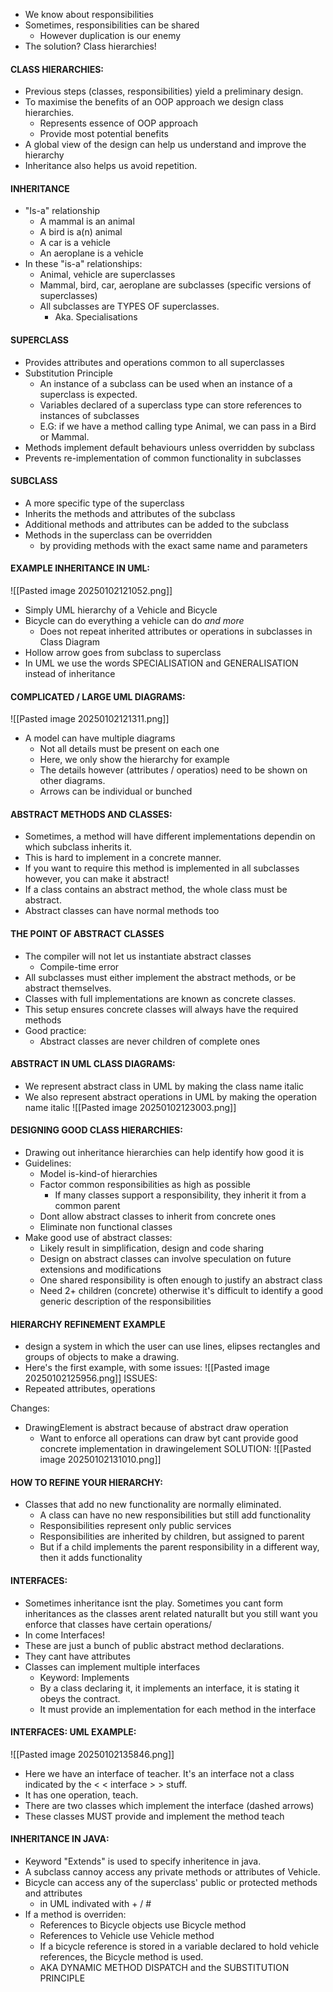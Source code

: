- We know about responsibilities
- Sometimes, responsibilities can be shared
	- However duplication is our enemy
- The solution? Class hierarchies! 

#### CLASS HIERARCHIES:
- Previous steps (classes, responsibilities) yield a preliminary design.
- To maximise the benefits of an OOP approach we design class hierarchies.
	- Represents essence of OOP approach
	- Provide most potential benefits
- A global view of the design can help us understand and improve the hierarchy
- Inheritance also helps us avoid repetition.

#### INHERITANCE
- "Is-a" relationship
	- A mammal is an animal
	- A bird is a(n) animal
	- A car is a vehicle
	- An aeroplane is a vehicle
- In these "is-a" relationships:
	- Animal, vehicle are superclasses
	- Mammal, bird, car, aeroplane are subclasses (specific versions of superclasses)
	- All subclasses are TYPES OF superclasses.
		- Aka. Specialisations

#### SUPERCLASS
- Provides attributes and operations common to all superclasses
- Substitution Principle
	- An instance of a subclass can be used when an instance of a superclass is expected.
	- Variables declared of a superclass type can store references to instances of subclasses
	- E.G: if we have a method calling type Animal, we can pass in a Bird or Mammal.
- Methods implement default behaviours unless overridden by subclass
- Prevents re-implementation of common functionality in subclasses

#### SUBCLASS
- A more specific type of the superclass
- Inherits the methods and attributes of the subclass
- Additional methods and attributes can be added to the subclass
- Methods in the superclass can be overridden
	- by providing methods with the exact same name and parameters

#### EXAMPLE INHERITANCE IN UML:
![[Pasted image 20250102121052.png]]
- Simply UML hierarchy of a Vehicle and Bicycle
- Bicycle can do everything a vehicle can do *and more*
	- Does not repeat inherited attributes or operations in subclasses in Class Diagram
- Hollow arrow goes from subclass to superclass
- In UML we use the words SPECIALISATION and GENERALISATION instead of inheritance

#### COMPLICATED / LARGE UML DIAGRAMS:
![[Pasted image 20250102121311.png]]
- A model can have multiple diagrams
	- Not all details must be present on each one
	- Here, we only show the hierarchy for example
	- The details however (attributes / operatios) need to be shown on other diagrams.
	- Arrows can be individual or bunched
#### ABSTRACT METHODS AND CLASSES:
- Sometimes, a method will have different implementations dependin on which subclass inherits it.
- This is hard to implement in a concrete manner.
- If you want to require this method is implemented in all subclasses however, you can make it abstract!
- If a class contains an abstract method, the whole class must be abstract.
- Abstract classes can have normal methods too

#### THE POINT OF ABSTRACT CLASSES
- The compiler will not let us instantiate abstract classes
	- Compile-time error
- All subclasses must either implement the abstract methods, or be abstract themselves.
- Classes with full implementations are known as concrete classes.
- This setup ensures concrete classes will always have the required methods
- Good practice: 
	- Abstract classes are never children of complete ones

#### ABSTRACT IN UML CLASS DIAGRAMS:
- We represent abstract class in UML by making the class name italic 
- We also represent abstract operations in UML by making the operation name italic
![[Pasted image 20250102123003.png]]

#### DESIGNING GOOD CLASS HIERARCHIES:
- Drawing out inheritance hierarchies can help identify how good it is
- Guidelines:
	- Model is-kind-of hierarchies
	- Factor common responsibilities as high as possible
		- If many classes support a responsibility, they inherit it from a common parent
	- Dont allow abstract classes to inherit from concrete ones
	- Eliminate non functional classes
- Make good use of abstract classes:
	- Likely result in simplification, design and code sharing
	- Design on abstract classes can involve speculation on future extensions and modifications
	- One shared responsibility is often enough to justify an abstract class
	- Need 2+ children (concrete) otherwise it's difficult to identify a good generic description of the responsibilities
#### HIERARCHY REFINEMENT EXAMPLE
-  design a system in which the user can use lines, elipses rectangles and groups of objects to make a drawing. 
- Here's the first example, with some issues:
![[Pasted image 20250102125956.png]]
ISSUES:
- Repeated attributes, operations

Changes:
- DrawingElement is abstract because of abstract draw operation
	- Want to enforce all operations can draw byt cant provide good concrete implementation in drawingelement
SOLUTION:
![[Pasted image 20250102131010.png]]

#### HOW TO REFINE YOUR HIERARCHY:
- Classes that add no new functionality are normally eliminated.
	- A class can have no new responsibilities but still add functionality
	- Responsibilities represent only public services
	- Responsibilities are inherited by children, but assigned to parent
	- But if a child implements the parent responsibility in a different way, then it adds functionality

#### INTERFACES:
- Sometimes inheritance isnt the play.  Sometimes you cant form inheritances as the classes arent related naturallt but you still want you enforce that classes have certain operations/
- In come Interfaces!
- These are just a bunch of public abstract method declarations.
- They cant have attributes
- Classes can implement multiple interfaces
	- Keyword: Implements
	- By a class declaring it, it implements an interface, it is stating it obeys the contract.
	- It must provide an implementation for each method in the interface

#### INTERFACES: UML EXAMPLE:
![[Pasted image 20250102135846.png]]
- Here we have an interface of teacher. It's an interface not a class indicated by the < < interface > > stuff.
- It has one operation, teach.
- There are two classes which implement the interface (dashed arrows)
- These classes MUST provide and implement the method teach

#### INHERITANCE IN JAVA:
- Keyword "Extends" is used to specify inheritence in java.
- A subclass cannoy access any private methods or attributes of Vehicle.
- Bicycle can access any of the superclass' public or protected methods and attributes
	- in UML indivated with + / # 
- If a method is overriden:
	- References to Bicycle objects use Bicycle method
	- References to Vehicle use Vehicle method
	- If a bicycle reference is stored in a variable declared to hold vehicle references, the Bicycle method is used.
	- AKA DYNAMIC METHOD DISPATCH and the SUBSTITUTION PRINCIPLE